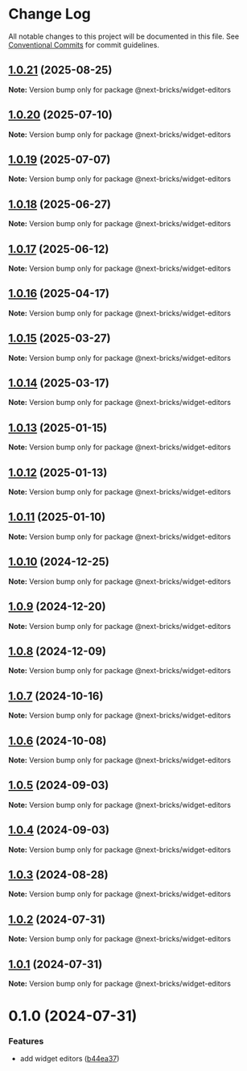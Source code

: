 # Change Log

All notable changes to this project will be documented in this file.
See [Conventional Commits](https://conventionalcommits.org) for commit guidelines.

## [1.0.21](https://github.com/easyops-cn/next-advanced-bricks/compare/@next-bricks/widget-editors@1.0.20...@next-bricks/widget-editors@1.0.21) (2025-08-25)

**Note:** Version bump only for package @next-bricks/widget-editors





## [1.0.20](https://github.com/easyops-cn/next-advanced-bricks/compare/@next-bricks/widget-editors@1.0.19...@next-bricks/widget-editors@1.0.20) (2025-07-10)

**Note:** Version bump only for package @next-bricks/widget-editors





## [1.0.19](https://github.com/easyops-cn/next-advanced-bricks/compare/@next-bricks/widget-editors@1.0.18...@next-bricks/widget-editors@1.0.19) (2025-07-07)

**Note:** Version bump only for package @next-bricks/widget-editors





## [1.0.18](https://github.com/easyops-cn/next-advanced-bricks/compare/@next-bricks/widget-editors@1.0.17...@next-bricks/widget-editors@1.0.18) (2025-06-27)

**Note:** Version bump only for package @next-bricks/widget-editors





## [1.0.17](https://github.com/easyops-cn/next-advanced-bricks/compare/@next-bricks/widget-editors@1.0.16...@next-bricks/widget-editors@1.0.17) (2025-06-12)

**Note:** Version bump only for package @next-bricks/widget-editors





## [1.0.16](https://github.com/easyops-cn/next-advanced-bricks/compare/@next-bricks/widget-editors@1.0.15...@next-bricks/widget-editors@1.0.16) (2025-04-17)

**Note:** Version bump only for package @next-bricks/widget-editors





## [1.0.15](https://github.com/easyops-cn/next-advanced-bricks/compare/@next-bricks/widget-editors@1.0.14...@next-bricks/widget-editors@1.0.15) (2025-03-27)

**Note:** Version bump only for package @next-bricks/widget-editors





## [1.0.14](https://github.com/easyops-cn/next-advanced-bricks/compare/@next-bricks/widget-editors@1.0.13...@next-bricks/widget-editors@1.0.14) (2025-03-17)

**Note:** Version bump only for package @next-bricks/widget-editors





## [1.0.13](https://github.com/easyops-cn/next-advanced-bricks/compare/@next-bricks/widget-editors@1.0.12...@next-bricks/widget-editors@1.0.13) (2025-01-15)

**Note:** Version bump only for package @next-bricks/widget-editors





## [1.0.12](https://github.com/easyops-cn/next-advanced-bricks/compare/@next-bricks/widget-editors@1.0.11...@next-bricks/widget-editors@1.0.12) (2025-01-13)

**Note:** Version bump only for package @next-bricks/widget-editors





## [1.0.11](https://github.com/easyops-cn/next-bricks/compare/@next-bricks/widget-editors@1.0.10...@next-bricks/widget-editors@1.0.11) (2025-01-10)

**Note:** Version bump only for package @next-bricks/widget-editors





## [1.0.10](https://github.com/easyops-cn/next-bricks/compare/@next-bricks/widget-editors@1.0.9...@next-bricks/widget-editors@1.0.10) (2024-12-25)

**Note:** Version bump only for package @next-bricks/widget-editors





## [1.0.9](https://github.com/easyops-cn/next-bricks/compare/@next-bricks/widget-editors@1.0.8...@next-bricks/widget-editors@1.0.9) (2024-12-20)

**Note:** Version bump only for package @next-bricks/widget-editors





## [1.0.8](https://github.com/easyops-cn/next-bricks/compare/@next-bricks/widget-editors@1.0.7...@next-bricks/widget-editors@1.0.8) (2024-12-09)

**Note:** Version bump only for package @next-bricks/widget-editors





## [1.0.7](https://github.com/easyops-cn/next-bricks/compare/@next-bricks/widget-editors@1.0.6...@next-bricks/widget-editors@1.0.7) (2024-10-16)

**Note:** Version bump only for package @next-bricks/widget-editors





## [1.0.6](https://github.com/easyops-cn/next-bricks/compare/@next-bricks/widget-editors@1.0.5...@next-bricks/widget-editors@1.0.6) (2024-10-08)

**Note:** Version bump only for package @next-bricks/widget-editors





## [1.0.5](https://github.com/easyops-cn/next-bricks/compare/@next-bricks/widget-editors@1.0.4...@next-bricks/widget-editors@1.0.5) (2024-09-03)

**Note:** Version bump only for package @next-bricks/widget-editors

## [1.0.4](https://github.com/easyops-cn/next-bricks/compare/@next-bricks/widget-editors@1.0.3...@next-bricks/widget-editors@1.0.4) (2024-09-03)

**Note:** Version bump only for package @next-bricks/widget-editors

## [1.0.3](https://github.com/easyops-cn/next-bricks/compare/@next-bricks/widget-editors@1.0.2...@next-bricks/widget-editors@1.0.3) (2024-08-28)

**Note:** Version bump only for package @next-bricks/widget-editors

## [1.0.2](https://github.com/easyops-cn/next-bricks/compare/@next-bricks/widget-editors@1.0.1...@next-bricks/widget-editors@1.0.2) (2024-07-31)

**Note:** Version bump only for package @next-bricks/widget-editors

## [1.0.1](https://github.com/easyops-cn/next-bricks/compare/@next-bricks/widget-editors@0.1.0...@next-bricks/widget-editors@1.0.1) (2024-07-31)

**Note:** Version bump only for package @next-bricks/widget-editors

# 0.1.0 (2024-07-31)

### Features

- add widget editors ([b44ea37](https://github.com/easyops-cn/next-bricks/commit/b44ea3732d86ebe5e20d4f9eaf65147aa072adf1))

